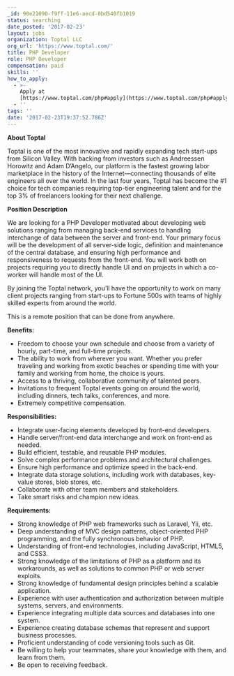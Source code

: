 ```yaml
---
_id: 90e21090-f9ff-11e6-aecd-0bd540fb1019
status: searching
date_posted: '2017-02-23'
layout: jobs
organization: Toptal LLC
org_url: 'https://www.toptal.com/'
title: PHP Developer
role: PHP Developer
compensation: paid
skills: ''
how_to_apply:
  - >-
    Apply at
    [https://www.toptal.com/php#apply](https://www.toptal.com/php#apply)
  - ''
tags: ''
date: '2017-02-23T19:37:52.786Z'
---
```

**About Toptal**

Toptal is one of the most innovative and rapidly expanding tech start-ups from Silicon Valley. With backing from investors such as Andreessen Horowitz and Adam D’Angelo, our platform is the fastest growing labor marketplace in the history of the Internet—connecting thousands of elite engineers all over the world. In the last four years, Toptal has become the #1 choice for tech companies requiring top-tier engineering talent and for the top 3% of freelancers looking for their next challenge.

**Position Description**

We are looking for a PHP Developer motivated about developing web solutions ranging from managing back-end services to handling interchange of data between the server and front-end. Your primary focus will be the development of all server-side logic, definition and maintenance of the central database, and ensuring high performance and responsiveness to requests from the front-end. You will work both on projects requiring you to directly handle UI and on projects in which a co-worker will handle most of the UI.

By joining the Toptal network, you’ll have the opportunity to work on many client projects ranging from start-ups to Fortune 500s with teams of highly skilled experts from around the world. 

This is a remote position that can be done from anywhere.

**Benefits:**

* Freedom to choose your own schedule and choose from a variety of hourly, part-time, and full-time projects.
* The ability to work from wherever you want. Whether you prefer traveling and working from exotic beaches or spending time with your family and working from home, the choice is yours.
* Access to a thriving, collaborative community of talented peers.
* Invitations to frequent Toptal events going on around the world, including dinners, tech talks, conferences, and more.
* Extremely competitive compensation.

**Responsibilities:**

* Integrate user-facing elements developed by front-end developers.
* Handle server/front-end data interchange and work on front-end as needed.
* Build efficient, testable, and reusable PHP modules.
* Solve complex performance problems and architectural challenges.
* Ensure high performance and optimize speed in the back-end.
* Integrate data storage solutions, including work with databases, key-value stores, blob stores, etc.
* Collaborate with other team members and stakeholders.
* Take smart risks and champion new ideas.

**Requirements:**

* Strong knowledge of PHP web frameworks such as Laravel, Yii, etc.
* Deep understanding of MVC design patterns, object-oriented PHP programming, and the fully synchronous behavior of PHP.
* Understanding of front-end technologies, including JavaScript, HTML5, and CSS3.
* Strong knowledge of the limitations of PHP as a platform and its workarounds, as well as solutions to common PHP or web server exploits.
* Strong knowledge of fundamental design principles behind a scalable application.
* Experience with user authentication and authorization between multiple systems, servers, and environments.
* Experience integrating multiple data sources and databases into one system.
* Experience creating database schemas that represent and support business processes.
* Proficient understanding of code versioning tools such as Git.
* Be willing to help your teammates, share your knowledge with them, and learn from them.
* Be open to receiving feedback.

